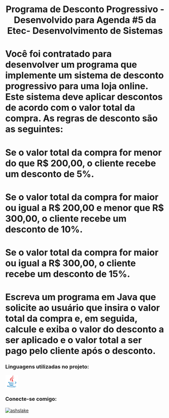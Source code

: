 <p align="center">

<h1 align="center"> Programa de Desconto Progressivo - Desenvolvido para Agenda #5 da Etec- Desenvolvimento de Sistemas</h1>

<h1 aling = "left"> 
Você foi contratado para desenvolver um programa que implemente um sistema de desconto progressivo para uma loja online. Este sistema deve aplicar descontos de acordo com o valor total da compra. As regras de desconto são as seguintes:

 # Se o valor total da compra for menor do que R$ 200,00, o cliente recebe um desconto de 5%.
 # Se o valor total da compra for maior ou igual a R$ 200,00 e menor que R$ 300,00, o cliente recebe um desconto de 10%.
 # Se o valor total da compra for maior ou igual a R$ 300,00, o cliente recebe um desconto de 15%.
 # Escreva um programa em Java que solicite ao usuário que insira o valor total da compra e, em seguida, calcule e exiba o valor do desconto a ser aplicado e o valor total a ser pago pelo cliente após o desconto.

</h1>

<h3 align="left">Linguagens utilizadas no projeto:</h3>
<p align="left">
  <a href="https://www.java.com" target="_blank" rel="noreferrer"> <img src="https://raw.githubusercontent.com/devicons/devicon/master/icons/java/java-original.svg" alt="java" width="40" height="40" /> </a>
</p>

<h3 align="left">Conecte-se comigo:</h3>
<p align="left">
  <a href="https://linkedin.com/in/paulo-henrique-a85955285">
    <img align="center" src="https://raw.githubusercontent.com/rahuldkjain/github-profile-readme-generator/master/src/images/icons/Social/linked-in-alt.svg" alt="ashslake" height="30" width="40" />
  </a>
</p>
